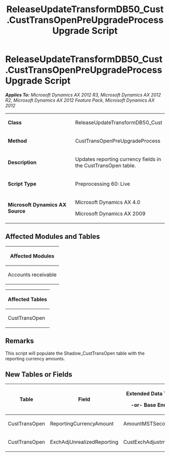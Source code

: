 ﻿---
title: ReleaseUpdateTransformDB50_Cust.CustTransOpenPreUpgradeProcess Upgrade Script
TOCTitle: ReleaseUpdateTransformDB50_Cust.CustTransOpenPreUpgradeProcess Upgrade Script
ms:assetid: 45e2c2c0-d2c3-0cd8-9f44-a52e1e8f1520
ms:mtpsurl: https://msdn.microsoft.com/en-us/library/JJ718946(v=AX.60)
ms:contentKeyID: 49707980
ms.date: 05/18/2015
mtps_version: v=AX.60
---

# ReleaseUpdateTransformDB50\_Cust.CustTransOpenPreUpgradeProcess Upgrade Script 


_**Applies To:** Microsoft Dynamics AX 2012 R3, Microsoft Dynamics AX 2012 R2, Microsoft Dynamics AX 2012 Feature Pack, Microsoft Dynamics AX 2012_

<table>
<colgroup>
<col style="width: 50%" />
<col style="width: 50%" />
</colgroup>
<tbody>
<tr class="odd">
<td><p><strong>Class</strong></p></td>
<td><p>ReleaseUpdateTransformDB50_Cust</p></td>
</tr>
<tr class="even">
<td><p><strong>Method</strong></p></td>
<td><p>CustTransOpenPreUpgradeProcess</p></td>
</tr>
<tr class="odd">
<td><p><strong>Description</strong></p></td>
<td><p>Updates reporting currency fields in the CustTransOpen table.</p></td>
</tr>
<tr class="even">
<td><p><strong>Script Type</strong></p></td>
<td><p>Preprocessing 60: Live</p></td>
</tr>
<tr class="odd">
<td><p><strong>Microsoft Dynamics AX Source</strong></p></td>
<td><p>Microsoft Dynamics AX 4.0</p>
<p>Microsoft Dynamics AX 2009</p></td>
</tr>
</tbody>
</table>


## Affected Modules and Tables

<table>
<colgroup>
<col style="width: 100%" />
</colgroup>
<thead>
<tr class="header">
<th><p>Affected Modules</p></th>
</tr>
</thead>
<tbody>
<tr class="odd">
<td><p>Accounts receivable</p></td>
</tr>
</tbody>
</table>


<table>
<colgroup>
<col style="width: 100%" />
</colgroup>
<thead>
<tr class="header">
<th><p>Affected Tables</p></th>
</tr>
</thead>
<tbody>
<tr class="odd">
<td><p>CustTransOpen</p></td>
</tr>
</tbody>
</table>


## Remarks

This script will populate the Shadow\_CustTransOpen table with the reporting currency amounts.

## New Tables or Fields

<table>
<colgroup>
<col style="width: 33%" />
<col style="width: 33%" />
<col style="width: 33%" />
</colgroup>
<thead>
<tr class="header">
<th><p>Table</p></th>
<th><p>Field</p></th>
<th><p>Extended Data Type</p>
<p>-or- Base Enum</p></th>
</tr>
</thead>
<tbody>
<tr class="odd">
<td><p>CustTransOpen</p></td>
<td><p>ReportingCurrencyAmount</p></td>
<td><p>AmountMSTSecondary</p></td>
</tr>
<tr class="even">
<td><p>CustTransOpen</p></td>
<td><p>ExchAdjUnrealizedReporting</p></td>
<td><p>CustExchAdjustment</p></td>
</tr>
</tbody>
</table>

  


